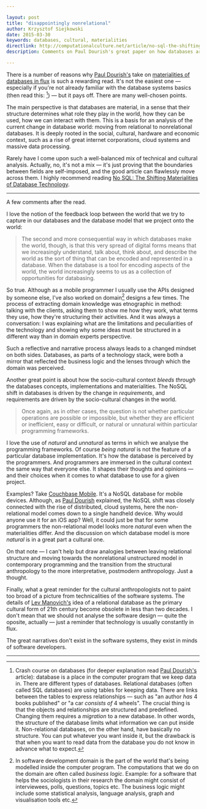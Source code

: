 ```yaml
---

layout: post
title: "disappointingly nonrelational"
author: Krzysztof Siejkowski
date: 2015-03-30
keywords: databases, cultural, materialities
directlink: http://computationalculture.net/article/no-sql-the-shifting-materialities-of-database-technology
description: Comments on Paul Dourish's great paper on how databases are material — and their inner structure determines their materialities.

---
```


There is a number of reasons why [Paul Dourish's](http://www.dourish.com/index.html) take on [materialities of databases in flux](http://computationalculture.net/article/no-sql-the-shifting-materialities-of-database-technology) is such a rewarding read. It's not the easiest one — especially if you're not already familiar with the database systems basics (then read this: [^database]) — but it pays off. There are many well-chosen points.

The main perspective is that databases are material, in a sense that their structure determines what role they play in the world, how they can be used, how we can interact with them. This is a basis for an analysis of the current change in database world: moving from relational to nonrelational databases. It is deeply rooted in the social, cultural, hardware and economic context, such as a rise of great internet corporations, cloud systems and massive data processing.

Rarely have I come upon such a well-balanced mix of technical and cultural analysis. Actually, no, it's not a mix — it's just proving that the boundaries between fields are self-imposed, and the good article can flawlessly move across them. I highly recommend reading [No SQL: The Shifting Materialities of Database Technology](http://computationalculture.net/article/no-sql-the-shifting-materialities-of-database-technology).

***

A few comments after the read.

I love the notion of the feedback loop between the world that we try to capture in our databases and the database model that we project onto the world:

> The second and more consequential way in which databases make the world, though, is that this very spread of digital forms means that we increasingly understand, talk about, think about, and describe the world as the sort of thing that can be encoded and represented in a database. When the database is a tool for encoding aspects of the world, the world increasingly seems to us as a collection of opportunities for databasing.

So true. Although as a mobile programmer I usually use the APIs designed by someone else, I've also worked on domain[^domain] designs a few times. The process of extracting domain knowledge was etnographic in method: talking with the clients, asking them to show me how they work, what terms they use, how they're structuring their activities. And it was always a conversation: I was explaining what are the limitations and peculiarities of the technology and showing why some ideas must be structured in a different way than in domain experts perspective. 

Such a reflective and narrative process always leads to a changed mindset on both sides. Databases, as parts of a technology stack, were both a mirror that reflected the business logic and the lenses through which the domain was perceived.

Another great point is about how the socio-cultural context *bleeds through* the databases concepts, implementations and materialities. The NoSQL shift in databases is driven by the change in *requirements*, and requirements are driven by the socio-cultural changes in the world.

> Once again, as in other cases, the question is not whether particular operations are possible or impossible, but whether they are efficient or inefficient, easy or difficult, or natural or unnatural within particular programming frameworks.

I love the use of *natural* and *unnatural* as terms in which we analyse the programming frameworks. Of course *being natural* is not the feature of a particular database implementation. It's how the database is perceived by the programmers. And programmers are immersed in the cultural context the same way that everyone else. It shapes their thoughts and opinions — and their choices when it comes to what database to use for a given project.

Examples? Take [Couchbase Mobile](http://www.couchbase.com/nosql-databases/couchbase-mobile). It's a NoSQL database for mobile devices. Although, as [Paul Dourish](http://www.dourish.com/index.html) explained, the NoSQL shift was closely connected with the rise of distributed, cloud systems, here the non-relational model comes down to a single handheld device. Why would anyone use it for an iOS app? Well, it could just be that for some programmers the non-relational model looks more *natural* even when the materialities differ. And the discussion on which database model is more *natural* is in a great part a cultural one.

On that note — I can't help but draw analogies between leaving relational structure and moving towards the nonrelational unstructured model in contemporary programming and the transition from the structural anthropology to the more interpretative, postmodern anthropology. Just a thought.

Finally, what a great reminder for the cultural anthropologists not to paint too broad of a picture from technicalities of the software systems. The details of [Lev Manovich's](http://manovich.net/) idea of a relational database as the primary cultural form of 21th century become obsolete in less than two decades. I don't mean that we should not analyse the software design — quite the oposite, actually — just a reminder that technology is usually constantly in flux.

The great narratives don't exist in the software systems, they exist in minds of software developers.

***

[^database]: Crash course on databases (for deeper explanation read [Paul Dourish's](http://www.dourish.com/index.html) article): database is a place in the computer program that we keep data in. There are different types of databases. Relational databases (often called SQL databases) are using tables for keeping data. There are links between the tables to express relationships — such as "an author *has* 4 books published" or "a car *consists of* 4 wheels". The crucial thing is that the objects and relationships are structured and predefined. Changing them requires a *migration* to a new database. In other words, the structure of the database limits what information we can put inside it. Non-relational databases, on the other hand, have basically no structure. You can put whatever you want inside it, but the drawback is that when you want to read data from the database you do not know in advance what to expect.

[^domain]: In software development domain is the part of the world that's being modelled inside the computer program. The computations that we do on the domain are often called *business logic*. Example: for a software that helps the sociologists in their research the domain might consist of interviewees, polls, questions, topics etc. The business logic might include some statistical analysis, language analysis, graph and visualisation tools etc.
